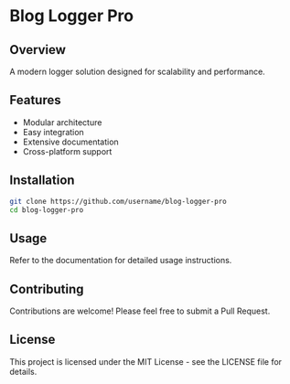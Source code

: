 # Blog Logger Pro

## Overview
A modern logger solution designed for scalability and performance.

## Features
- Modular architecture
- Easy integration
- Extensive documentation
- Cross-platform support

## Installation
```bash
git clone https://github.com/username/blog-logger-pro
cd blog-logger-pro
```

## Usage
Refer to the documentation for detailed usage instructions.

## Contributing
Contributions are welcome! Please feel free to submit a Pull Request.

## License
This project is licensed under the MIT License - see the LICENSE file for details.